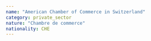 ```yaml
---
name: "American Chamber of Commerce in Switzerland"
category: private_sector
nature: "Chambre de commerce"
nationality: CHE
---
```

    